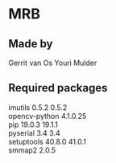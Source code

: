 # MRB

## Made by

Gerrit van Os
Youri Mulder


## Required packages

imutils	0.5.2	0.5.2 <br>
opencv-python	4.1.0.25 <br>
pip	19.0.3	19.1.1  <br>
pyserial	3.4	3.4 <br>
setuptools	40.8.0	41.0.1 <br>
smmap2	2.0.5 <br>